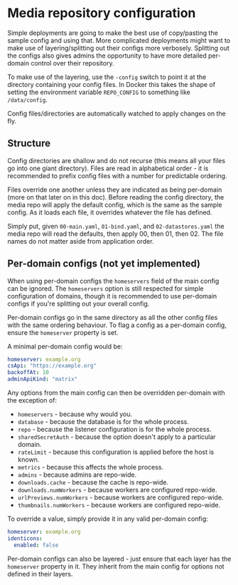 # Media repository configuration

Simple deployments are going to make the best use of copy/pasting the sample config and using that. More complicated
deployments might want to make use of layering/splitting out their configs more verbosely. Splitting out the configs
also gives admins the opportunity to have more detailed per-domain control over their repository.

To make use of the layering, use the `-config` switch to point it at the directory containing your config files. In
Docker this takes the shape of setting the environment variable `REPO_CONFIG` to something like `/data/config`.

Config files/directories are automatically watched to apply changes on the fly.

## Structure

Config directories are shallow and do not recurse (this means all your files go into one giant directory). Files are
read in alphabetical order - it is recommended to prefix config files with a number for predictable ordering.

Files override one another unless they are indicated as being per-domain (more on that later on in this doc). Before
reading the config directory, the media repo will apply the default config, which is the same as the sample config.
As it loads each file, it overrides whatever the file has defined.

Simply put, given `00-main.yaml`, `01-bind.yaml`, and `02-datastores.yaml` the media repo will read the defaults, then
apply 00, then 01, then 02. The file names do not matter aside from application order.

## Per-domain configs (not yet implemented)

When using per-domain configs the `homeservers` field of the main config can be ignored. The `homeservers` option
is still respected for simple configuration of domains, though it is recommended to use per-domain configs if you're
splitting out your overall config.

Per-domain configs go in the same directory as all the other config files with the same ordering behaviour. To flag
a config as a per-domain config, ensure the `homeserver` property is set.

A minimal per-domain config would be:
```yaml
homeserver: example.org
csApi: "https://example.org"
backoffAt: 10
adminApiKind: "matrix"
```

Any options from the main config can then be overridden per-domain with the exception of:
* `homeservers` - because why would you.
* `database` - because the database is for the whole process.
* `repo` - because the listener configuration is for the whole process.
* `sharedSecretAuth` - because the option doesn't apply to a particular domain.
* `rateLimit` - because this configuration is applied before the host is known.
* `metrics` - because this affects the whole process.
* `admins` - because admins are repo-wide.
* `downloads.cache` - because the cache is repo-wide.
* `downloads.numWorkers` - because workers are configured repo-wide.
* `urlPreviews.numWorkers` - because workers are configured repo-wide.
* `thumbnails.numWorkers` - because workers are configured repo-wide.

To override a value, simply provide it in any valid per-domain config:

```yaml
homeserver: example.org
identicons:
  enabled: false
```

Per-domain configs can also be layered - just ensure that each layer has the `homeserver` property in it. They inherit
from the main config for options not defined in their layers.
